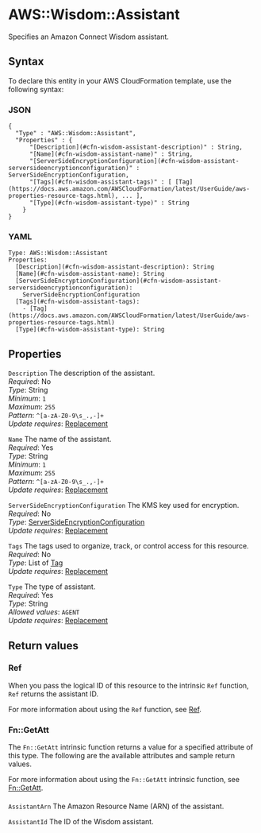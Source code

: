 # AWS::Wisdom::Assistant<a name="aws-resource-wisdom-assistant"></a>

Specifies an Amazon Connect Wisdom assistant\.

## Syntax<a name="aws-resource-wisdom-assistant-syntax"></a>

To declare this entity in your AWS CloudFormation template, use the following syntax:

### JSON<a name="aws-resource-wisdom-assistant-syntax.json"></a>

```
{
  "Type" : "AWS::Wisdom::Assistant",
  "Properties" : {
      "[Description](#cfn-wisdom-assistant-description)" : String,
      "[Name](#cfn-wisdom-assistant-name)" : String,
      "[ServerSideEncryptionConfiguration](#cfn-wisdom-assistant-serversideencryptionconfiguration)" : ServerSideEncryptionConfiguration,
      "[Tags](#cfn-wisdom-assistant-tags)" : [ [Tag](https://docs.aws.amazon.com/AWSCloudFormation/latest/UserGuide/aws-properties-resource-tags.html), ... ],
      "[Type](#cfn-wisdom-assistant-type)" : String
    }
}
```

### YAML<a name="aws-resource-wisdom-assistant-syntax.yaml"></a>

```
Type: AWS::Wisdom::Assistant
Properties:
  [Description](#cfn-wisdom-assistant-description): String
  [Name](#cfn-wisdom-assistant-name): String
  [ServerSideEncryptionConfiguration](#cfn-wisdom-assistant-serversideencryptionconfiguration):
    ServerSideEncryptionConfiguration
  [Tags](#cfn-wisdom-assistant-tags):
    - [Tag](https://docs.aws.amazon.com/AWSCloudFormation/latest/UserGuide/aws-properties-resource-tags.html)
  [Type](#cfn-wisdom-assistant-type): String
```

## Properties<a name="aws-resource-wisdom-assistant-properties"></a>

`Description` <a name="cfn-wisdom-assistant-description"></a>
The description of the assistant\.  
_Required_: No  
_Type_: String  
_Minimum_: `1`  
_Maximum_: `255`  
_Pattern_: `^[a-zA-Z0-9\s_.,-]+`  
_Update requires_: [Replacement](https://docs.aws.amazon.com/AWSCloudFormation/latest/UserGuide/using-cfn-updating-stacks-update-behaviors.html#update-replacement)

`Name` <a name="cfn-wisdom-assistant-name"></a>
The name of the assistant\.  
_Required_: Yes  
_Type_: String  
_Minimum_: `1`  
_Maximum_: `255`  
_Pattern_: `^[a-zA-Z0-9\s_.,-]+`  
_Update requires_: [Replacement](https://docs.aws.amazon.com/AWSCloudFormation/latest/UserGuide/using-cfn-updating-stacks-update-behaviors.html#update-replacement)

`ServerSideEncryptionConfiguration` <a name="cfn-wisdom-assistant-serversideencryptionconfiguration"></a>
The KMS key used for encryption\.  
_Required_: No  
_Type_: [ServerSideEncryptionConfiguration](aws-properties-wisdom-assistant-serversideencryptionconfiguration.md)  
_Update requires_: [Replacement](https://docs.aws.amazon.com/AWSCloudFormation/latest/UserGuide/using-cfn-updating-stacks-update-behaviors.html#update-replacement)

`Tags` <a name="cfn-wisdom-assistant-tags"></a>
The tags used to organize, track, or control access for this resource\.  
_Required_: No  
_Type_: List of [Tag](https://docs.aws.amazon.com/AWSCloudFormation/latest/UserGuide/aws-properties-resource-tags.html)  
_Update requires_: [Replacement](https://docs.aws.amazon.com/AWSCloudFormation/latest/UserGuide/using-cfn-updating-stacks-update-behaviors.html#update-replacement)

`Type` <a name="cfn-wisdom-assistant-type"></a>
The type of assistant\.  
_Required_: Yes  
_Type_: String  
_Allowed values_: `AGENT`  
_Update requires_: [Replacement](https://docs.aws.amazon.com/AWSCloudFormation/latest/UserGuide/using-cfn-updating-stacks-update-behaviors.html#update-replacement)

## Return values<a name="aws-resource-wisdom-assistant-return-values"></a>

### Ref<a name="aws-resource-wisdom-assistant-return-values-ref"></a>

When you pass the logical ID of this resource to the intrinsic `Ref` function, `Ref` returns the assistant ID\.

For more information about using the `Ref` function, see [Ref](https://docs.aws.amazon.com/AWSCloudFormation/latest/UserGuide/intrinsic-function-reference-ref.html)\.

### Fn::GetAtt<a name="aws-resource-wisdom-assistant-return-values-fn--getatt"></a>

The `Fn::GetAtt` intrinsic function returns a value for a specified attribute of this type\. The following are the available attributes and sample return values\.

For more information about using the `Fn::GetAtt` intrinsic function, see [Fn::GetAtt](https://docs.aws.amazon.com/AWSCloudFormation/latest/UserGuide/intrinsic-function-reference-getatt.html)\.

#### <a name="aws-resource-wisdom-assistant-return-values-fn--getatt-fn--getatt"></a>

`AssistantArn` <a name="AssistantArn-fn::getatt"></a>
The Amazon Resource Name \(ARN\) of the assistant\.

`AssistantId` <a name="AssistantId-fn::getatt"></a>
The ID of the Wisdom assistant\.
